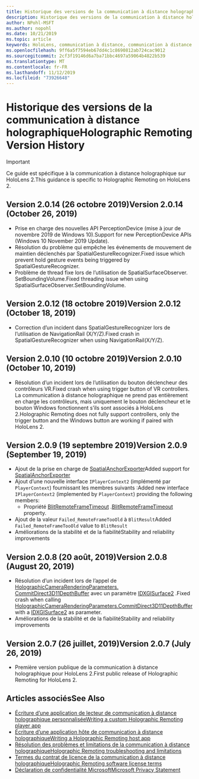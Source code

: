 ```yaml
---
title: Historique des versions de la communication à distance holographique
description: Historique des versions de la communication à distance holographique sur HoloLens 2.
author: NPohl-MSFT
ms.author: nopohl
ms.date: 10/21/2019
ms.topic: article
keywords: HoloLens, communication à distance, communication à distance holographique
ms.openlocfilehash: 9ff6a5f7594eb67dd4c1c8690812ab724cac9012
ms.sourcegitcommit: 2cf3f19146d6a7ba71bbc4697a59064b4822b539
ms.translationtype: MT
ms.contentlocale: fr-FR
ms.lasthandoff: 11/12/2019
ms.locfileid: "73926648"
---
```

# <a name="holographic-remoting-version-history"></a><span data-ttu-id="b6def-104">Historique des versions de la communication à distance holographique</span><span class="sxs-lookup"><span data-stu-id="b6def-104">Holographic Remoting Version History</span></span>

> [!IMPORTANT]
> <span data-ttu-id="b6def-105">Ce guide est spécifique à la communication à distance holographique sur HoloLens 2.</span><span class="sxs-lookup"><span data-stu-id="b6def-105">This guidance is specific to Holographic Remoting on HoloLens 2.</span></span>

## <span data-ttu-id="b6def-106">Version 2.0.14 (26 octobre 2019)<a name="v2.0.14"></a></span><span class="sxs-lookup"><span data-stu-id="b6def-106">Version 2.0.14 (October 26, 2019) <a name="v2.0.14"></a></span></span>
* <span data-ttu-id="b6def-107">Prise en charge des nouvelles API PerceptionDevice (mise à jour de novembre 2019 de Windows 10).</span><span class="sxs-lookup"><span data-stu-id="b6def-107">Support for new PerceptionDevice APIs (Windows 10 November 2019 Update).</span></span>
* <span data-ttu-id="b6def-108">Résolution du problème qui empêche les événements de mouvement de maintien déclenchés par SpatialGestureRecognizer.</span><span class="sxs-lookup"><span data-stu-id="b6def-108">Fixed issue which prevent hold gesture events being triggered by SpatialGestureRecognizer.</span></span>
* <span data-ttu-id="b6def-109">Problème de thread fixe lors de l’utilisation de SpatialSurfaceObserver. SetBoundingVolume.</span><span class="sxs-lookup"><span data-stu-id="b6def-109">Fixed threading issue when using SpatialSurfaceObserver.SetBoundingVolume.</span></span>

## <span data-ttu-id="b6def-110">Version 2.0.12 (18 octobre 2019)<a name="v2.0.12"></a></span><span class="sxs-lookup"><span data-stu-id="b6def-110">Version 2.0.12 (October 18, 2019) <a name="v2.0.12"></a></span></span>
* <span data-ttu-id="b6def-111">Correction d’un incident dans SpatialGestureRecognizer lors de l’utilisation de NavigationRail (X/Y/Z).</span><span class="sxs-lookup"><span data-stu-id="b6def-111">Fixed crash in SpatialGestureRecognizer when using NavigationRail(X/Y/Z).</span></span>

## <span data-ttu-id="b6def-112">Version 2.0.10 (10 octobre 2019)<a name="v2.0.10"></a></span><span class="sxs-lookup"><span data-stu-id="b6def-112">Version 2.0.10 (October 10, 2019) <a name="v2.0.10"></a></span></span>
* <span data-ttu-id="b6def-113">Résolution d’un incident lors de l’utilisation du bouton déclencheur des contrôleurs VR.</span><span class="sxs-lookup"><span data-stu-id="b6def-113">Fixed crash when using trigger button of VR controllers.</span></span> <span data-ttu-id="b6def-114">La communication à distance holographique ne prend pas entièrement en charge les contrôleurs, mais uniquement le bouton déclencheur et le bouton Windows fonctionnent s’ils sont associés à HoloLens 2.</span><span class="sxs-lookup"><span data-stu-id="b6def-114">Holographic Remoting does not fully support controllers, only the trigger button and the Windows button are working if paired with HoloLens 2.</span></span>

## <span data-ttu-id="b6def-115">Version 2.0.9 (19 septembre 2019)<a name="v2.0.9"></a></span><span class="sxs-lookup"><span data-stu-id="b6def-115">Version 2.0.9 (September 19, 2019) <a name="v2.0.9"></a></span></span>
* <span data-ttu-id="b6def-116">Ajout de la prise en charge de [SpatialAnchorExporter](https://docs.microsoft.com/uwp/api/windows.perception.spatial.spatialanchorexporter)</span><span class="sxs-lookup"><span data-stu-id="b6def-116">Added support for [SpatialAnchorExporter](https://docs.microsoft.com/uwp/api/windows.perception.spatial.spatialanchorexporter)</span></span>
* <span data-ttu-id="b6def-117">Ajout d’une nouvelle interface ```IPlayerContext2``` (implémenté par ```PlayerContext```) fournissant les membres suivants :</span><span class="sxs-lookup"><span data-stu-id="b6def-117">Added new interface ```IPlayerContext2``` (implemented by ```PlayerContext```) providing the following members:</span></span>
  - <span data-ttu-id="b6def-118">Propriété [BlitRemoteFrameTimeout](holographic-remoting-create-player.md#BlitRemoteFrameTimeout) .</span><span class="sxs-lookup"><span data-stu-id="b6def-118">[BlitRemoteFrameTimeout](holographic-remoting-create-player.md#BlitRemoteFrameTimeout)  property.</span></span>
* <span data-ttu-id="b6def-119">Ajout de la valeur ```Failed_RemoteFrameTooOld``` à ```BlitResult```</span><span class="sxs-lookup"><span data-stu-id="b6def-119">Added ```Failed_RemoteFrameTooOld``` value to ```BlitResult```</span></span>
* <span data-ttu-id="b6def-120">Améliorations de la stabilité et de la fiabilité</span><span class="sxs-lookup"><span data-stu-id="b6def-120">Stability and reliability improvements</span></span>

## <span data-ttu-id="b6def-121">Version 2.0.8 (20 août, 2019)<a name="v2.0.8"></a></span><span class="sxs-lookup"><span data-stu-id="b6def-121">Version 2.0.8 (August 20, 2019) <a name="v2.0.8"></a></span></span>

* <span data-ttu-id="b6def-122">Résolution d’un incident lors de l’appel de [HolographicCameraRenderingParameters. CommitDirect3D11DepthBuffer](https://docs.microsoft.com/uwp/api/windows.graphics.holographic.holographiccamerarenderingparameters.commitdirect3d11depthbuffer) avec un paramètre [IDXGISurface2](https://docs.microsoft.com/windows/win32/api/dxgi1_2/nn-dxgi1_2-idxgisurface2) .</span><span class="sxs-lookup"><span data-stu-id="b6def-122">Fixed crash when calling [HolographicCameraRenderingParameters.CommitDirect3D11DepthBuffer](https://docs.microsoft.com/uwp/api/windows.graphics.holographic.holographiccamerarenderingparameters.commitdirect3d11depthbuffer) with a [IDXGISurface2](https://docs.microsoft.com/windows/win32/api/dxgi1_2/nn-dxgi1_2-idxgisurface2) as parameter.</span></span>
* <span data-ttu-id="b6def-123">Améliorations de la stabilité et de la fiabilité</span><span class="sxs-lookup"><span data-stu-id="b6def-123">Stability and reliability improvements</span></span>

## <span data-ttu-id="b6def-124">Version 2.0.7 (26 juillet, 2019)<a name="v2.0.7"></a></span><span class="sxs-lookup"><span data-stu-id="b6def-124">Version 2.0.7 (July 26, 2019) <a name="v2.0.7"></a></span></span>

* <span data-ttu-id="b6def-125">Première version publique de la communication à distance holographique pour HoloLens 2.</span><span class="sxs-lookup"><span data-stu-id="b6def-125">First public release of Holographic Remoting for HoloLens 2.</span></span>

## <a name="see-also"></a><span data-ttu-id="b6def-126">Articles associés</span><span class="sxs-lookup"><span data-stu-id="b6def-126">See Also</span></span>
* [<span data-ttu-id="b6def-127">Écriture d’une application de lecteur de communication à distance holographique personnalisée</span><span class="sxs-lookup"><span data-stu-id="b6def-127">Writing a custom Holographic Remoting player app</span></span>](holographic-remoting-create-player.md)
* [<span data-ttu-id="b6def-128">Écriture d’une application hôte de communication à distance holographique</span><span class="sxs-lookup"><span data-stu-id="b6def-128">Writing a Holographic Remoting host app</span></span>](holographic-remoting-create-host.md)
* [<span data-ttu-id="b6def-129">Résolution des problèmes et limitations de la communication à distance holographique</span><span class="sxs-lookup"><span data-stu-id="b6def-129">Holographic Remoting troubleshooting and limitations</span></span>](holographic-remoting-troubleshooting.md)
* [<span data-ttu-id="b6def-130">Termes du contrat de licence de la communication à distance holographique</span><span class="sxs-lookup"><span data-stu-id="b6def-130">Holographic Remoting software license terms</span></span>](https://docs.microsoft.com/legal/mixed-reality/microsoft-holographic-remoting-software-license-terms)
* [<span data-ttu-id="b6def-131">Déclaration de confidentialité Microsoft</span><span class="sxs-lookup"><span data-stu-id="b6def-131">Microsoft Privacy Statement</span></span>](https://go.microsoft.com/fwlink/?LinkId=521839)
